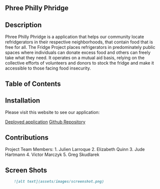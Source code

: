## Phree Philly Phridge

## Description

Phree Philly Phridge is a application that helps our community locate refridgerators in their respective neighborhoods, that contain food that is free for all. The Fridge Project places refrigerators in predominately public spaces where individuals can donate excess food and others can freely take what they need.  It operates on a mutual aid basis, relying on the collective efforts of volunteers and donors to stock the fridge and make it accessible to those facing food insecurity.

## Table of Contents
 

## Installation

Please visit this website to see our application:

[Deployed application](https://git.heroku.com/shiny-garbonzo.git)
[Github Repository](https://github.com/Roqieux/shiny-garbanzo)

## Contributions

Project Team Members:
    1. Julien Larroque
    2. Elizabeth Quinn
    3. Jude Hartmann
    4. Victor Marczyk
    5. Greg Skudlarek

## Screen Shots
<!-- Add screen shots after final application is deployed -->
```md
    ![alt text](assets/images/screenshot.png)
 ```